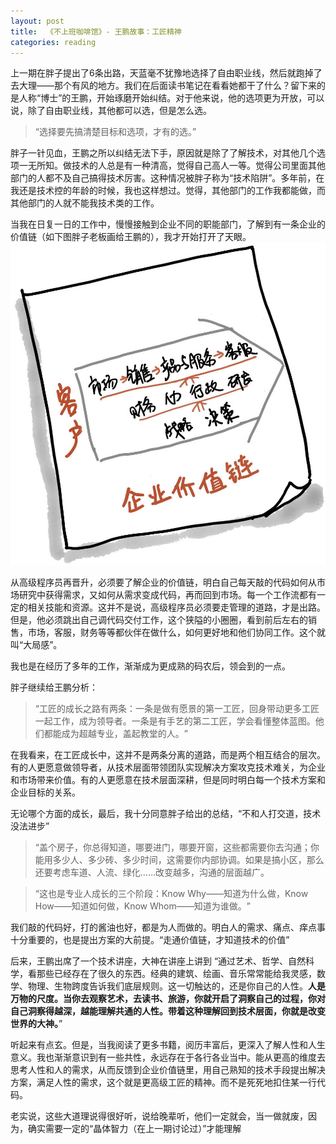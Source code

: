 ```yaml
---
layout: post
title:  《不上班咖啡馆》- 王鹏故事：工匠精神
categories: reading
---
```


上一期在胖子提出了6条出路，天蓝毫不犹豫地选择了自由职业线，然后就跑掉了去大理——那个有风的地方。我们在后面读书笔记在看看她都干了什么？留下来的是人称“博士”的王鹏，开始琢磨开始纠结。对于他来说，他的选项更为开放，可以说，除了自由职业线，其他都可以选，但是怎么选。

> “选择要先搞清楚目标和选项，才有的选。”

胖子一针见血，王鹏之所以纠结无法下手，原因就是除了了解技术，对其他几个选项一无所知。做技术的人总是有一种清高，觉得自己高人一等。觉得公司里面其他部门的人都不及自己搞得技术厉害。这种情况被胖子称为“技术陷阱”。多年前，在我还是技术控的年龄的时候，我也这样想过。觉得，其他部门的工作我都能做，而其他部门的人就不能我技术类的工作。

当我在日复一日的工作中，慢慢接触到企业不同的职能部门，了解到有一条企业的价值链（如下图胖子老板画给王鹏的），我才开始打开了天眼。
![企业价值链](/assets/%E4%B8%8D%E4%B8%8A%E7%8F%AD%E5%92%96%E5%95%A1%E9%A6%86-%E4%BC%81%E4%B8%9A%E4%BB%B7%E5%80%BC%E9%93%BE.png)

从高级程序员再晋升，必须要了解企业的价值链，明白自己每天敲的代码如何从市场研究中获得需求，又如何从需求变成代码，再而回到市场。每一个工作流都有一定的相关技能和资源。这并不是说，高级程序员必须要走管理的道路，才是出路。但是，他必须跳出自己调代码交付工作，这个狭隘的小圈圈，看到前后左右的销售，市场，客服，财务等等都伙伴在做什么，如何更好地和他们协同工作。这个就叫“大局感”。

我也是在经历了多年的工作，渐渐成为更成熟的码农后，领会到的一点。

胖子继续给王鹏分析： 

> “工匠的成长之路有两条：一条是做有愿景的第一工匠，回身带动更多工匠一起工作，成为领导者。一条是有手艺的第二工匠，学会看懂整体蓝图。他们都能成为超越专业，盖起教堂的人。​”

在我看来，在工匠成长中，这并不是两条分离的道路，而是两个相互结合的层次。有的人更愿意做领导者，从技术层面带领团队实现解决方案攻克技术难关，为企业和市场带来价值。有的人更愿意在技术层面深耕，但是同时明白每一个技术方案和企业目标的关系。

无论哪个方面的成长，最后，我十分同意胖子给出的总结，“不和人打交道，技术没法进步”

> “盖个房子，你总得知道，哪要进门，哪要开窗，这些都需要你去沟通；你能用多少人、多少砖、多少时间，这需要你内部协调。如果是搞小区，那么还要考虑车道、人流、绿化……改变越多，沟通的层面越广。

> “这也是专业人成长的三个阶段：Know Why——知道为什么做，Know How——知道如何做，Know Whom——知道为谁做。​”

我们敲的代码好，打的酱油也好，都是为人而做的。明白人的需求、痛点、痒点事十分重要的，也是提出方案的大前提。“走通价值链，才知道技术的价值”

后来，王鹏出席了一个技术讲座，大神在讲座上讲到 “通过艺术、哲学、自然科学，看那些已经存在了很久的东西。经典的建筑、绘画、音乐常常能给我灵感，数学、物理、生物跨度告诉我们底层规则。这一切触达的，还是你自己的人性。**人是万物的尺度。当你去观察艺术，去读书、旅游，你就开启了洞察自己的过程，你对自己洞察得越深，越能理解共通的人性。带着这种理解回到技术层面，你就是改变世界的大神。**” 

听起来有点玄。但是，当我阅读了更多书籍，阅历丰富后，更深入了解人性和人生意义。我也渐渐意识到有一些共性，永远存在于各行各业当中。能从更高的维度去思考人性和人的需求，从而反馈到企业价值链里，用自己熟知的技术手段提出解决方案，满足人性的需求，这个就是更高级工匠的精神。而不是死死地扣住某一行代码。

老实说，这些大道理说得很好听，说给晚辈听，他们一定就会，当一做就废，因为，确实需要一定的“晶体智力（在上一期讨论过）”才能理解
<!--stackedit_data:
eyJoaXN0b3J5IjpbLTgxNjM4MjMzNiwtOTg1MDcxNjYwLC0xND
A1ODcwMzA2LC01OTA4NjgwNjUsMTU0MjIzNjI1OCwyNjgzNjgx
NjUsLTkzNTEwNTgxOCwtMTIyODIyNDI0NF19
-->